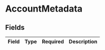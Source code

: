 # AccountMetadata


## Fields

| Field       | Type        | Required    | Description |
| ----------- | ----------- | ----------- | ----------- |
